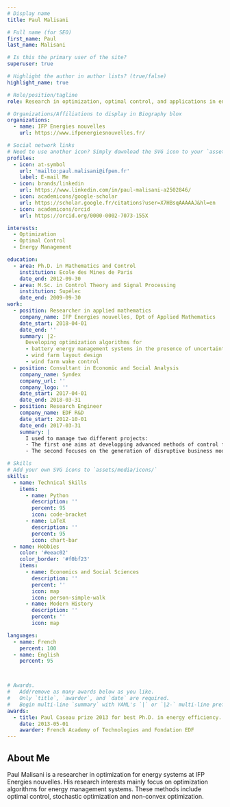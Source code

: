 ```yaml
---
# Display name
title: Paul Malisani

# Full name (for SEO)
first_name: Paul
last_name: Malisani

# Is this the primary user of the site?
superuser: true

# Highlight the author in author lists? (true/false)
highlight_name: true

# Role/position/tagline
role: Research in optimization, optimal control, and applications in energy management

# Organizations/Affiliations to display in Biography blox
organizations:
  - name: IFP Energies nouvelles
    url: https://www.ifpenergiesnouvelles.fr/

# Social network links
# Need to use another icon? Simply download the SVG icon to your `assets/media/icons/` folder.
profiles:
  - icon: at-symbol
    url: 'mailto:paul.malisani@ifpen.fr'
    label: E-mail Me
  - icon: brands/linkedin
    url: https://www.linkedin.com/in/paul-malisani-a2502846/
  - icon: academicons/google-scholar
    url: https://scholar.google.fr/citations?user=X7HBsqAAAAAJ&hl=en
  - icon: academicons/orcid
    url: https://orcid.org/0000-0002-7073-155X

interests:
  - Optimization
  - Optimal Control
  - Energy Management

education:
  - area: Ph.D. in Mathematics and Control
    institution: Ecole des Mines de Paris
    date_end: 2012-09-30
  - area: M.Sc. in Control Theory and Signal Processing
    institution: Supélec
    date_end: 2009-09-30
work:
  - position: Researcher in applied mathematics
    company_name: IFP Energies nouvelles, Dpt of Applied Mathematics
    date_start: 2018-04-01
    date_end: ''
    summary: |2-
      Developing optimization algorithms for
      - battery energy management systems in the presence of uncertainties
      - wind farm layout design
      - wind farm wake control
  - position: Consultant in Economic and Social Analysis
    company_name: Syndex
    company_url: ''
    company_logo: ''
    date_start: 2017-04-01
    date_end: 2018-03-31
  - position: Research Engineer 
    company_name: EDF R&D
    date_start: 2012-10-01
    date_end: 2017-03-31
    summary: |
      I used to manage two different projects:
      - The first one aims at developping advanced methods of control for integration of the demand side flexibility into the electrical grid both from a technical and economical view-point
      - The second focuses on the generation of disruptive business models for EDF's B2C market.

# Skills
# Add your own SVG icons to `assets/media/icons/`
skills:
  - name: Technical Skills
    items:
      - name: Python
        description: ''
        percent: 95
        icon: code-bracket
      - name: LaTeX
        description: ''
        percent: 95
        icon: chart-bar
  - name: Hobbies
    color: '#eeac02'
    color_border: '#f0bf23'
    items:
      - name: Economics and Social Sciences
        description: ''
        percent: ''
        icon: map
        icon: person-simple-walk
      - name: Modern History
        description: ''
        percent: ''
        icon: map

languages:
  - name: French
    percent: 100
  - name: English
    percent: 95



# Awards.
#   Add/remove as many awards below as you like.
#   Only `title`, `awarder`, and `date` are required.
#   Begin multi-line `summary` with YAML's `|` or `|2-` multi-line prefix and indent 2 spaces below.
awards:
  - title: Paul Caseau prize 2013 for best Ph.D. in energy efficiency.
    date: 2013-05-01
    awarder: French Academy of Technologies and Fondation EDF
---
```

## About Me

Paul Malisani is a researcher in optimization for energy systems at IFP Energies nouvelles. His research interests mainly focus on optimization algorithms for energy management systems. These methods include optimal control, stochastic optimization and non-convex optimization.
